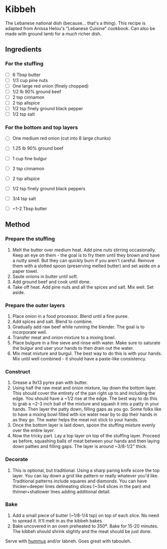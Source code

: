 # Kibbeh

The Lebanese national dish (because... that's a thing).  This recipe is adapted from Anissa Helou's "Lebanese Cuisine" cookbook.  Can also be made with ground lamb for a _much_ richer dish.

## Ingredients

### For the stuffing

- [ ] 6 Tbsp butter
- [ ] 1/3 cup pine nuts
- [ ] One large red onion (finely chopped)
- [ ] 1/2 lb 90% ground beef
- [ ] 2 tsp cinnamon
- [ ] 2 tsp allspice
- [ ] 1/2 tsp finely ground black pepper
- [ ] 1/2 tsp salt

### For the bottom and top layers

- [ ] One medium red onion (cut into 8 large chunks)
- [ ] 1.25 lb 90% ground beef
- [ ] 1 cup fine bulgur
- [ ] 2 tsp cinnamon
- [ ] 2 tsp allspice
- [ ] 1/2 tsp finely ground black peppers
- [ ] 3/4 tsp salt
- [ ] ~1-2 Tbsp butter 


## Method

### Prepare the stuffing

1. Melt the butter over medium heat.  Add pine nuts stirring occasionally.  Keep an eye on them - the goal is to fry them until they brown and have a nutty smell.  But they can quickly burn if you aren't careful.  Remove them with a slotted spoon (preserving melted butter) and set aside on a paper towel.
2. Saute onions in butter until soft.
3. Add ground beef and cook until done.
4. Take off heat.  Add pine nuts and all the spices and salt.  Mix well.  Set aside.

### Prepare the outer layers

1. Place onion in a food processor.  Blend until a fine puree.
2. Add spices and salt.  Blend to combine.
3. Gradually add raw beef while running the blender.  The goal is to incorporate well.
4. Transfer meat and onion mixture to a mixing bowl.
5. Place bulgure in a fine sieve and rinse with water.  Make sure to saturate the bulgur and user your hands to then drain out the water.
6. Mix meat mixture and burgul.  The best way to do this is with your hands.  Mix until well combined - it should have a paste-like consistency.

### Construct

1. Grease a 9x13 pyrex pan with butter.
2. Using half the raw meat and onion mixture, lay down the bottom layer.  This should cover the entirety of the pan right up to and including the edge.  You should have a ~1/2 rise at the edge.  The best way to do this to grab a ~2-3 inch ball of the mixture and squash it into a patty in your hands.  Then layer the patty down, filling gaps as you go.  Some folks like to have a mixing bowl filled with ice water near by to dip their hands in as they go.  The water helps the meat not stick to your hands.
3. Once the bottom layer is laid down, spoon the stuffing mixture evenly over the entire layer.
4. Now the tricky part.  Lay a top layer on top of the stuffing layer.  Proceed as before, squashing balls of meat between your hands and then laying down patties and filling gaps.  The layer is around ~3/8-1/2" thick.

### Decorate

1. This is optional, but traditional.  Using a sharp paring knife score the top layer.  You can lay down a grid like pattern or really whatever you'd like.  Traditional patterns include squares and diamonds.  You can have thicker+deeper lines delineating slices (~3x4 slices in the pan) and thinner+shallower lines adding additional detail.

### Bake

1. Add a small piece of butter (~1/8-1/4 tsp) on top of each slice.  No need to spread it.  It'll melt in as the kibbeh bakes.
2. Bake uncovered in an oven preheated to 350º.  Bake for 15-20 minutes.  The kibbeh should shrink slightly and the meat should be just done.

Serve with [hummus](#hummus) and/or labneh.  Goes great with tabouleh. 